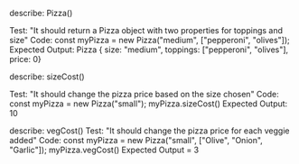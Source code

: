 describe: Pizza()

Test: "It should return a Pizza object with two properties for toppings and size"
Code: 
const myPizza = new Pizza("medium", ["pepperoni", "olives"]);
Expected Output: Pizza { size: "medium", toppings: ["pepperoni", "olives"], price: 0}

describe: sizeCost()

Test: "It should change the pizza price based on the size chosen"
Code: 
const myPizza = new Pizza("small");
myPizza.sizeCost()
Expected Output: 10

describe: vegCost()
Test: "It should change the pizza price for each veggie added"
Code:
const myPizza = new Pizza("small", ["Olive", "Onion", "Garlic"]);
myPizza.vegCost()
Expected Output = 3
